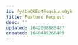```yaml
---
id: fy4beQKEo4FsqskuusQyk
title: Feature Request
desc: ''
updated: 1642008885487
created: 1640449268409
---
```


